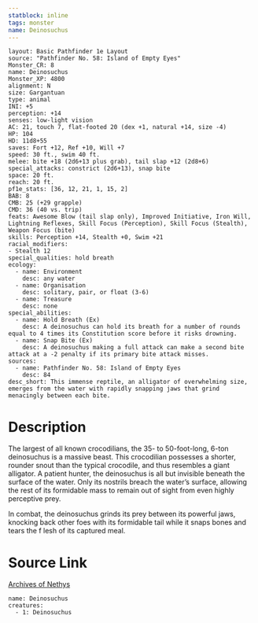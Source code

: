 ```yaml
---
statblock: inline
tags: monster
name: Deinosuchus
---
```

```statblock
layout: Basic Pathfinder 1e Layout
source: "Pathfinder No. 58: Island of Empty Eyes"
Monster_CR: 8
name: Deinosuchus
Monster_XP: 4800
alignment: N
size: Gargantuan
type: animal
INI: +5
perception: +14
senses: low-light vision
AC: 21, touch 7, flat-footed 20 (dex +1, natural +14, size -4)
HP: 104
HD: 11d8+55
saves: Fort +12, Ref +10, Will +7
speed: 30 ft., swim 40 ft.
melee: bite +18 (2d6+13 plus grab), tail slap +12 (2d8+6)
special_attacks: constrict (2d6+13), snap bite
space: 20 ft.
reach: 20 ft.
pf1e_stats: [36, 12, 21, 1, 15, 2]
BAB: 8
CMB: 25 (+29 grapple)
CMD: 36 (40 vs. trip)
feats: Awesome Blow (tail slap only), Improved Initiative, Iron Will, Lightning Reflexes, Skill Focus (Perception), Skill Focus (Stealth), Weapon Focus (bite)
skills: Perception +14, Stealth +0, Swim +21
racial_modifiers:
- Stealth 12
special_qualities: hold breath
ecology:
  - name: Environment
    desc: any water
  - name: Organisation
    desc: solitary, pair, or float (3-6)
  - name: Treasure
    desc: none
special_abilities:
  - name: Hold Breath (Ex)
    desc: A deinosuchus can hold its breath for a number of rounds equal to 4 times its Constitution score before it risks drowning.
  - name: Snap Bite (Ex)
    desc: A deinosuchus making a full attack can make a second bite attack at a -2 penalty if its primary bite attack misses.
sources:
  - name: Pathfinder No. 58: Island of Empty Eyes
    desc: 84
desc_short: This immense reptile, an alligator of overwhelming size, emerges from the water with rapidly snapping jaws that grind menacingly between each bite.
```
# Description
The largest of all known crocodilians, the 35- to 50-foot-long, 6-ton deinosuchus is a massive beast. This crocodilian possesses a shorter, rounder snout than the typical crocodile, and thus resembles a giant alligator. A patient hunter, the deinosuchus is all but invisible beneath the surface of the water. Only its nostrils breach the water’s surface, allowing the rest of its formidable mass to remain out of sight from even highly perceptive prey.

In combat, the deinosuchus grinds its prey between its powerful jaws, knocking back other foes with its formidable tail while it snaps bones and tears the f lesh of its captured meal.
# Source Link
[Archives of Nethys](https://aonprd.com/MonsterDisplay.aspx?ItemName=Deinosuchus)
```encounter-table
name: Deinosuchus
creatures:
  - 1: Deinosuchus
```
